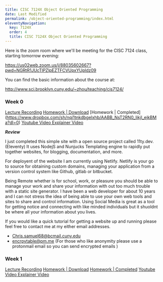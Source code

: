 ```yaml
---
title: CISC 7124X Object Oriented Programming
date: Last Modified 
permalink: /object-oriented-programming/index.html
eleventyNavigation:
  key: 7124X
  order: 4
  title: CISC 7124X Object Oriented Programming
---
```


Here is the zoom room where we'll be meeting for the CISC 7124 class, starting tomorrow evening:

https://us02web.zoom.us/j/88035602667?pwd=NGRtR1JUcTlPZlpEZTFCVUpxYUpldz09

You can find the basic information about the course at:

http://www.sci.brooklyn.cuny.edu/~zhou/teaching/cis7124/



### Week 0

[Lecture Recording](https://youtu.be/MRA73wR9hgI)
[Homework | Download](http://www.sci.brooklyn.cuny.edu/~zhou/teaching/cis7512/hw1.pdf)
[Homework | Completed] (https://www.dropbox.com/sh/nqj1tnkdbgelxhb/AABB_NsT2RN0_IikjI_ejkBMa?dl=0)
[Youtube Video Explainer Video]()

***Review***  

I just completed this simple site with a open source project 
called 11ty.dev. (Eleventy) It uses NodejS and Nunjucks Templating engine to rapidly put together websites, for blogging, documentation, and more. 

For deployent of the website I am currently using Netlify. Netlify is your go to source for obtaining custom domains, managing your application from a version control system like Github, gitlab or bitbucket.

 Being Remote whether is for school, work, or pleasure you should be able to manage your work and share your information with out too much trouble with a static site generator. I have been a web developer for about 10 years and I can not stress the idea of being able to use your own web tools and sites to share and control information. Using Social Media is great as a tool for getting notice and connecting with like minded individuals but it shuoldnt be where all your information about you lives.

 If you would like a quick tutorial for getting a website up and running please feel free to contact me at  my either email addresses.

- Chris.samuel68@bcmail.cuny.edu 
- encrpytable@pm.me (For those who like anonymity please use a protonmail email so you can send encrypted emails ) 

### Week 1

[Lecture Recording](https://youtu.be/MRA73wR9hgI)
[Homework | Download]()
[Homework | Completed]( https://www.dropbox.com/sh/nqj1tnkdbgelxhb/AABB_NsT2RN0_IikjI_ejkBMa?dl=0)
[Youtube Video Explainer Video]()



